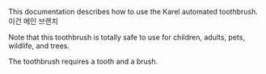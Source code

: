 This documentation describes how to use the Karel automated toothbrush. 이건 메인 브랜치

Note that this toothbrush is totally safe to use for children, adults, pets, wildlife, and trees.

The toothbrush requires a tooth and a brush.